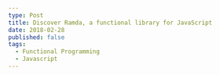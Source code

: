 ```yaml
---
type: Post
title: Discover Ramda, a functional library for JavaScript
date: 2018-02-28
published: false
tags:
  - Functional Programming
  - Javascript
---
```

